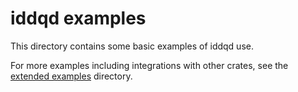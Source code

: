 # iddqd examples

This directory contains some basic examples of iddqd use.

For more examples including integrations with other crates, see the [extended
examples](https://github.com/oxidecomputer/iddqd/tree/main/crates/iddqd-extended-examples/examples)
directory.
